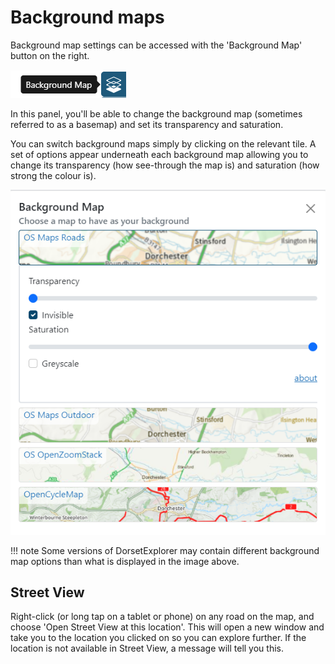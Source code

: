 # Background maps

Background map settings can be accessed with the 'Background Map' button on the right.

![Background maps button](../assets/images/basemap-button.png)

In this panel, you'll be able to change the background map (sometimes referred to as a basemap) and set its transparency and saturation.

You can switch background maps simply by clicking on the relevant tile. A set of options appear underneath each background map allowing you to change its transparency (how see-through the map is) and saturation (how strong the colour is). 

![Background maps panel - showing the different maps you can choose from and also hoe you can change the transparency and saturation](../assets/images/basemap-panel.png)

!!! note
    Some versions of DorsetExplorer may contain different background map options than what is displayed in the image above.

## Street View

Right-click (or long tap on a tablet or phone) on any road on the map, and choose 'Open Street View at this location'. This will open a new window and take you to the location you clicked on so you can explore further. If the location is not available in Street View, a message will tell you this.
